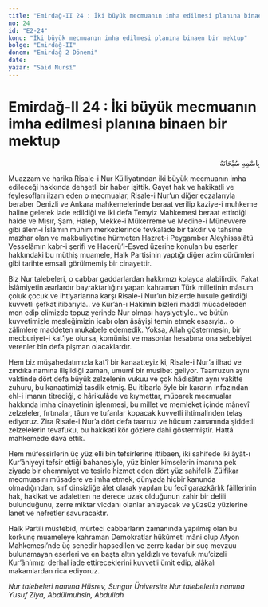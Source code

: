 ```yaml
---
title: "Emirdağ-II 24 : İki büyük mecmuanın imha edilmesi planına binaen bir mektup"
no: 24
id: "E2-24"
konu: "İki büyük mecmuanın imha edilmesi planına binaen bir mektup"
bolge: "Emirdağ-II"
donem: "Emirdağ 2 Dönemi"
date: 
yazar: "Said Nursî"
---
```


# Emirdağ-II 24 : İki büyük mecmuanın imha edilmesi planına binaen bir mektup

<p class="arabic" dir="rtl" title="Meal: “Her türlü noksan sıfatlardan yüce olan Allah’ın adıyla.”">بِاسْمِهِ سُبْحَانَهُ</p>

Muazzam ve harika Risale-i Nur Külliyatından iki büyük mecmuanın imha edileceği hakkında dehşetli bir haber işittik. Gayet hak ve hakikatli ve feylesofları ilzam eden o mecmualar, Risale-i Nur’un diğer eczalarıyla beraber Denizli ve Ankara mahkemelerinde beraat verilip kaziye-i muhkeme haline gelerek iade edildiği ve iki defa Temyiz Mahkemesi beraat ettirdiği halde ve Mısır, Şam, Halep, Mekke-i Mükerreme ve Medine-i Münevvere gibi âlem-i İslâmın mühim merkezlerinde fevkalâde bir takdir ve tahsine mazhar olan ve makbuliyetine hürmeten Hazret-i Peygamber Aleyhissalâtü Vesselâmın kabr-i şerifi ve Hacerü’l-Esved üzerine konulan bu eserler hakkındaki bu müthiş muamele, Halk Partisinin yaptığı diğer azîm cürümleri gibi tarihte emsali görülmemiş bir cinayettir.

Biz Nur talebeleri, o cabbar gaddarlardan hakkımızı kolayca alabilirdik. Fakat İslâmiyetin asırlardır bayraktarlığını yapan kahraman Türk milletinin mâsum çoluk çocuk ve ihtiyarlarına karşı Risale-i Nur’un bizlerde husule getirdiği kuvvetli şefkat itibarıyla.. ve Kur’ân-ı Hakîmin bizleri maddî mücadeleden men edip elimizde topuz yerinde Nur olması haysiyetiyle.. ve bütün kuvvetimizle mesleğimizin icabı olan âsâyişi temin etmek esasıyla.. o zâlimlere maddeten mukabele edemedik. Yoksa, Allah göstermesin, bir mecburiyet-i kat’iye olursa, komünist ve masonlar hesabına ona sebebiyet verenler bin defa pişman olacaklardır.

Hem biz müşahedatımızla kat’î bir kanaatteyiz ki, Risale-i Nur’a ilhad ve zındıka namına ilişildiği zaman, umumî bir musibet geliyor. Taarruzun aynı vaktinde dört defa büyük zelzelenin vukuu ve çok hâdisâtın aynı vakitte zuhuru, bu kanaatimizi tasdik etmiş. Bu itibarla öyle bir kararın infazından ehl-i imanın titrediği, o hârikulâde ve kıymettar, mübarek mecmualar hakkında imha cinayetinin işlenmesi, bu millet ve memleket içinde mânevî zelzeleler, fırtınalar, tâun ve tufanlar kopacak kuvvetli ihtimalinden telaş ediyoruz. Zira Risale-i Nur’a dört defa taarruz ve hücum zamanında şiddetli zelzelelerin tevafuku, bu hakikati kör gözlere dahi göstermiştir. Hattâ mahkemede dâvâ ettik.

Hem müfessirlerin üç yüz elli bin tefsirlerine ittibaen, iki sahifede iki âyât-ı Kur’âniyeyi tefsir ettiği bahanesiyle, yüz binler kimselerin imanına pek ziyade bir ehemmiyet ve tesirle hizmet eden dört yüz sahifelik Zülfikar mecmuasını müsadere ve imha etmek, dünyada hiçbir kanunda olmadığından, sırf dinsizliğe âlet olarak yapılan bu fecî garazkârlık fâillerinin hak, hakikat ve adaletten ne derece uzak olduğunun zahir bir delili bulunduğunu, zerre miktar vicdanı olanlar anlayacak ve yüzsüz yüzlerine lanet ve nefretler savuracaktır.

Halk Partili müstebid, mürteci cabbarların zamanında yapılmış olan bu korkunç muameleye kahraman Demokratlar hükûmeti mâni olup Afyon Mahkemesi’nde üç senedir hapsedilen ve zerre kadar bir suç mevzuu bulunamayan eserleri ve en başta altın yaldızlı ve tevafuk mu’cizeli Kur’ân’ımızı derhal iade ettireceklerini kuvvetli ümit edip, alâkalı makamlardan rica ediyoruz.

*Nur talebeleri namına*
*Hüsrev, Sungur*
*Üniversite Nur talebelerin namına*
*Yusuf Ziya, Abdülmuhsin, Abdullah*
